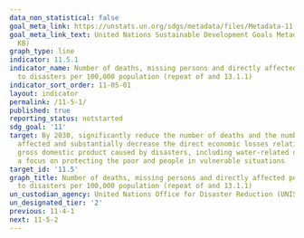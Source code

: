 ```yaml
---
data_non_statistical: false
goal_meta_link: https://unstats.un.org/sdgs/metadata/files/Metadata-11-05-01.pdf
goal_meta_link_text: United Nations Sustainable Development Goals Metadata (PDF 224
  KB)
graph_type: line
indicator: 11.5.1
indicator_name: Number of deaths, missing persons and directly affected persons attributed
  to disasters per 100,000 population (repeat of and 13.1.1)
indicator_sort_order: 11-05-01
layout: indicator
permalink: /11-5-1/
published: true
reporting_status: notstarted
sdg_goal: '11'
target: By 2030, significantly reduce the number of deaths and the number of people
  affected and substantially decrease the direct economic losses relative to global
  gross domestic product caused by disasters, including water-related disasters, with
  a focus on protecting the poor and people in vulnerable situations
target_id: '11.5'
graph_title: Number of deaths, missing persons and directly affected persons attributed
  to disasters per 100,000 population (repeat of and 13.1.1)
un_custodian_agency: United Nations Office for Disaster Reduction (UNISDR)
un_designated_tier: '2'
previous: 11-4-1
next: 11-5-2
---
```

